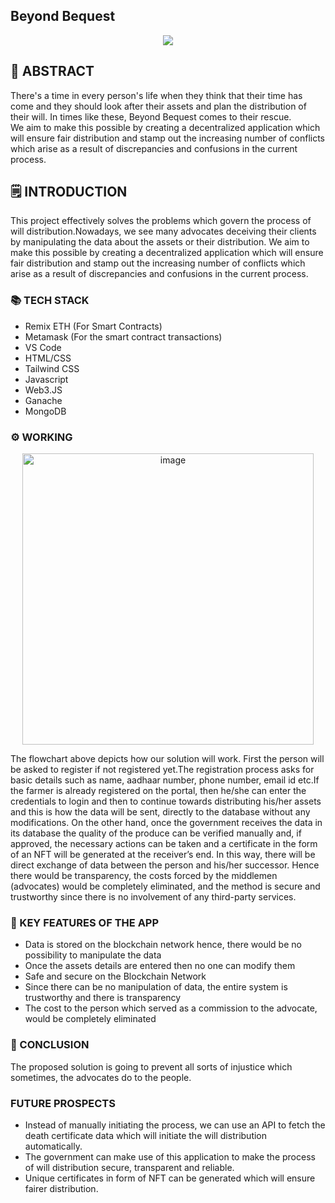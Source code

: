 ## Beyond Bequest

<p align="center">
  <img src="https://user-images.githubusercontent.com/99785671/212412308-232cc9dc-c5fd-44cb-98d2-f00c865c533d.png" />
</p>

## 📄 ABSTRACT
There's a time in every person's life when they think that their time has come and they should look after their assets and plan the distribution of their will. In times like these, Beyond Bequest comes to their rescue.<br>
We aim to make this possible by creating a decentralized application which will ensure fair distribution and stamp out the increasing number of conflicts which arise as a result of discrepancies and confusions in the current process.

## 🗒️ INTRODUCTION
This project effectively solves the problems which govern the process of will distribution.Nowadays, we see many advocates deceiving their clients by manipulating the data about the assets or their distribution. We aim to make this possible by creating a decentralized application which will
ensure fair distribution and stamp out the increasing number of conflicts which
arise as a result of discrepancies and confusions in the current process.

### 📚 TECH STACK
- Remix ETH (For Smart Contracts)
- Metamask (For the smart contract transactions)
- VS Code 
- HTML/CSS
- Tailwind CSS
- Javascript
- Web3.JS
- Ganache 
- MongoDB

### ⚙ WORKING
<p align="center">  
<img width="466" alt="image" src="https://user-images.githubusercontent.com/91112838/212551127-79cb02ed-fc9e-46b0-9c20-1c2343ce6971.png">
</p>
The flowchart above depicts how our solution will work. First the person will be asked to register if not registered yet.The registration process asks for basic details such as name, aadhaar number, phone number, email id etc.If the farmer is already registered on the portal, then he/she can enter the credentials to login and then to continue towards distributing his/her assets and this is how the data will be sent, directly to the database without any modifications. On the other hand, once the government receives the data in its database the quality of the produce can be verified manually and, if approved, the necessary actions can be taken and a certificate in the form of an NFT will be generated at the receiver’s end.
In this way, there will be direct exchange of data between the person and his/her successor. Hence there would be transparency, the costs forced by the middlemen (advocates) would be completely eliminated, and the method is secure and trustworthy since there is no involvement of any third-party services.

### 🔑 KEY FEATURES OF THE APP
- Data is stored on the blockchain network hence, there would be no possibility to manipulate the data
- Once the assets details are entered then no one can modify them
- Safe and secure on the Blockchain Network
- Since there can be no manipulation of data, the entire system is trustworthy and there is transparency
- The cost to the person which served as a commission to the advocate, would be completely eliminated

### 🌈 CONCLUSION
The proposed solution is going to prevent all sorts of injustice which sometimes, the advocates do to the people.

### FUTURE PROSPECTS
- Instead of manually initiating the process, we can use an API to fetch the death certificate data which will initiate the will distribution automatically.
- The government can make use of this application to make the process of will distribution secure, transparent and reliable.
- Unique certificates in form of NFT can be generated which will ensure fairer distribution.
